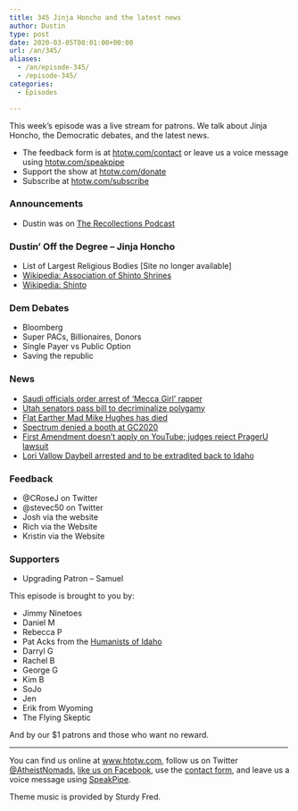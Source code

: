 ```yaml
---
title: 345 Jinja Honcho and the latest news
author: Dustin
type: post
date: 2020-03-05T08:01:00+00:00
url: /an/345/
aliases:
  - /an/episode-345/
  - /episode-345/
categories:
  - Episodes

---
```

<div id="buzzsprout-player-10552764"></div><script src="https://www.buzzsprout.com/1983601/10552764-345-jinja-honcho-and-the-latest-news.js?container_id=buzzsprout-player-10552764&player=small" type="text/javascript" charset="utf-8"></script>

This week&#8217;s episode was a live stream for patrons. We talk about Jinja Honcho, the Democratic debates, and the latest news.

<!--more-->

 * The feedback form is at [htotw.com/contact](https://htotw.com/contact) or leave us a voice message using <a href="https://htotw.com/speakpipe" target="_blank" rel="noopener noreferrer">htotw.com/speakpipe</a>
 * Support the show at <a href="https://htotw.com/donate" target="_blank" rel="noopener noreferrer">htotw.com/donate</a>
 * Subscribe at <a href="https://htotw.com/subscribe" target="_blank" rel="noopener noreferrer">htotw.com/subscribe</a>

### Announcements

  * Dustin was on [The Recollections Podcast][1]

### Dustin&#8217; Off the Degree &#8211; Jinja Honcho

  * List of Largest Religious Bodies [Site no longer available]
  * [Wikipedia: Association of Shinto Shrines][2]
  * [Wikipedia: Shinto][3]

### Dem Debates

  * Bloomberg
  * Super PACs, Billionaires, Donors
  * Single Payer vs Public Option
  * Saving the republic

### News

  * [Saudi officials order arrest of ‘Mecca Girl’ rapper][4]
  * [Utah senators pass bill to decriminalize polygamy][5]
  * [Flat Earther Mad Mike Hughes has died][6]
  * [Spectrum denied a booth at GC2020][7]
  * [First Amendment doesn’t apply on YouTube; judges reject PragerU lawsuit][8]
  * [Lori Vallow Daybell arrested and to be extradited back to Idaho][9]

### Feedback

  * @CRoseJ on Twitter
  * @stevec50 on Twitter
  * Josh via the website
  * Rich via the Website
  * Kristin via the Website

### Supporters

  * Upgrading Patron &#8211; Samuel

This episode is brought to you by:

  * Jimmy Ninetoes
  * Daniel M
  * Rebecca P
  * Pat Acks from the <a href="https://www.humanistsofidaho.org" target="_blank" rel="noopener noreferrer">Humanists of Idaho</a>
  * Darryl G
  * Rachel B
  * George G
  * Kim B
  * SoJo
  * Jen
  * Erik from Wyoming
  * The Flying Skeptic

And by our $1 patrons and those who want no reward.

<hr width="500" />

You can find us online at <a href="https://www.htotw.com/" target="_blank" rel="noopener noreferrer">www.htotw.com</a>, follow us on Twitter <a href="https://twitter.com/AtheistNomads" target="_blank" rel="noopener noreferrer">@AtheistNomads</a>, <a href="https://htotw.com/facebook" target="_blank" rel="noopener noreferrer">like us on Facebook</a>, use the [contact form](https://htotw.com/contact), and leave us a voice message using <a href="https://htotw.com/speakpipe" target="_blank" rel="noopener noreferrer">SpeakPipe</a>.

Theme music is provided by Sturdy Fred.

 [1]: https://therecollectionspodcast.com/
 [2]: https://en.wikipedia.org/wiki/Association_of_Shinto_Shrines
 [3]: https://en.wikipedia.org/wiki/Shinto
 [4]: https://www.cnn.com/2020/02/26/middleeast/saudi-arabia-rapper-woman-arrest-intl/index.html
 [5]: https://www.sltrib.com/news/politics/2020/02/18/utah-senators-pass-bill/
 [6]: https://amp.tmz.com/2020/02/22/daredevil-mad-mike-hughes-dead-dies-rocket-crash-land/
 [7]: https://spectrummagazine.org/2020/outside-camp
 [8]: https://arstechnica.com/tech-policy/2020/02/first-amendment-doesnt-apply-on-youtube-judges-reject-prageru-lawsuit/
 [9]: https://nypost.com/2020/02/27/doomsday-cult-mom-lori-vallow-returns-to-idaho-to-face-trial-over-missing-kids/